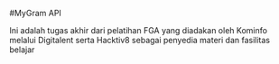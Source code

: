 #MyGram API

Ini adalah tugas akhir dari pelatihan FGA yang diadakan oleh Kominfo melalui Digitalent serta Hacktiv8 sebagai penyedia materi dan fasilitas belajar
